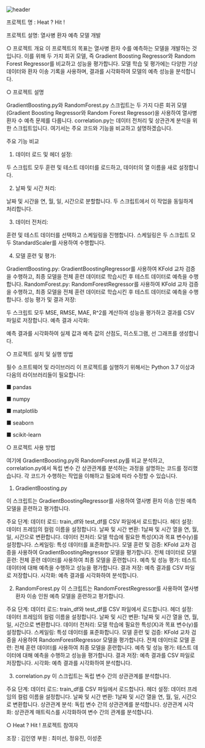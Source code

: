 ![header](https://capsule-render.vercel.app/api?type=wave&color=auto&height=300&section=header&text=capsule&fontSize=90)

<p align="center">

프로젝트 명 : Heat ? Hit !

프로젝트 설명: 열사병 환자 예측 모델 개발

○ 프로젝트 개요
이 프로젝트의 목표는 열사병 환자 수를 예측하는 모델을 개발하는 것입니다. 이를 위해 두 가지 회귀 모델, 즉 Gradient Boosting Regressor와 Random Forest Regressor를 비교하고 성능을 평가합니다. 모델 학습 및 평가에는 다양한 기상 데이터와 환자 이송 기록을 사용하며, 결과를 시각화하여 모델의 예측 성능을 분석합니다.



○ 프로젝트 설명

GradientBoosting.py와 RandomForest.py 스크립트는 두 가지 다른 회귀 모델(Gradient Boosting Regressor와 Random Forest Regressor)을 사용하여 열사병 환자 수 예측 문제를 다룹니다. correlation.py는 데이터 전처리 및 상관관계 분석을 위한 스크립트입니다. 여기서는 주요 코드와 기능을 비교하고 설명하겠습니다.

주요 기능 비교
1. 데이터 로드 및 헤더 설정:

두 스크립트 모두 훈련 및 테스트 데이터를 로드하고, 데이터의 열 이름을 새로 설정합니다.


2. 날짜 및 시간 처리:

날짜 및 시간을 연, 월, 일, 시간으로 분할합니다. 두 스크립트에서 이 작업을 동일하게 처리합니다.


3. 데이터 전처리:

훈련 및 테스트 데이터를 선택하고 스케일링을 진행합니다. 스케일링은 두 스크립트 모두 StandardScaler를 사용하여 수행합니다.


4. 모델 훈련 및 평가:

GradientBoosting.py: GradientBoostingRegressor를 사용하여 KFold 교차 검증을 수행하고, 최종 모델을 전체 훈련 데이터로 학습시킨 후 테스트 데이터로 예측을 수행합니다.
RandomForest.py: RandomForestRegressor를 사용하여 KFold 교차 검증을 수행하고, 최종 모델을 전체 훈련 데이터로 학습시킨 후 테스트 데이터로 예측을 수행합니다.
성능 평가 및 결과 저장:

두 스크립트 모두 MSE, RMSE, MAE, R^2를 계산하여 성능을 평가하고 결과를 CSV 파일로 저장합니다.
예측 결과 시각화:

예측 결과를 시각화하여 실제 값과 예측 값의 산점도, 히스토그램, 선 그래프를 생성합니다.

○ 프로젝트 설치 및 실행 방법

필수 소프트웨어 및 라이브러리
이 프로젝트를 실행하기 위해서는 Python 3.7 이상과 다음의 라이브러리들이 필요합니다:

■ pandas

■ numpy

■ matplotlib

■ seaborn

■ scikit-learn

○ 프로젝트 사용 방법

여기에 GradientBoosting.py와 RandomForest.py를 비교 분석하고, correlation.py에서 독립 변수 간 상관관계를 분석하는 과정을 설명하는 코드를 정리했습니다. 각 코드가 수행하는 작업을 이해하고 필요에 따라 수정할 수 있습니다.

1. GradientBoosting.py

이 스크립트는 GradientBoostingRegressor를 사용하여 열사병 환자 이송 인원 예측 모델을 훈련하고 평가합니다.

주요 단계:
데이터 로드: train_df와 test_df를 CSV 파일에서 로드합니다.
헤더 설정: 데이터 프레임의 컬럼 이름을 설정합니다.
날짜 및 시간 변환: 1날짜 및 시간 열을 연, 월, 일, 시간으로 변환합니다.
데이터 전처리: 모델 학습에 필요한 특성(X)과 목표 변수(y)를 설정합니다.
스케일링: 특성 데이터를 표준화합니다.
모델 훈련 및 검증: KFold 교차 검증을 사용하여 GradientBoostingRegressor 모델을 평가합니다.
전체 데이터로 모델 훈련: 전체 훈련 데이터를 사용하여 최종 모델을 훈련합니다.
예측 및 성능 평가: 테스트 데이터에 대해 예측을 수행하고 성능을 평가합니다.
결과 저장: 예측 결과를 CSV 파일로 저장합니다.
시각화: 예측 결과를 시각화하여 분석합니다.

2. RandomForest.py
이 스크립트는 RandomForestRegressor를 사용하여 열사병 환자 이송 인원 예측 모델을 훈련하고 평가합니다.

주요 단계:
데이터 로드: train_df와 test_df를 CSV 파일에서 로드합니다.
헤더 설정: 데이터 프레임의 컬럼 이름을 설정합니다.
날짜 및 시간 변환: 1날짜 및 시간 열을 연, 월, 일, 시간으로 변환합니다.
데이터 전처리: 모델 학습에 필요한 특성(X)과 목표 변수(y)를 설정합니다.
스케일링: 특성 데이터를 표준화합니다.
모델 훈련 및 검증: KFold 교차 검증을 사용하여 RandomForestRegressor 모델을 평가합니다.
전체 데이터로 모델 훈련: 전체 훈련 데이터를 사용하여 최종 모델을 훈련합니다.
예측 및 성능 평가: 테스트 데이터에 대해 예측을 수행하고 성능을 평가합니다.
결과 저장: 예측 결과를 CSV 파일로 저장합니다.
시각화: 예측 결과를 시각화하여 분석합니다.

3. correlation.py
이 스크립트는 독립 변수 간의 상관관계를 분석합니다.

주요 단계:
데이터 로드: train_df를 CSV 파일에서 로드합니다.
헤더 설정: 데이터 프레임의 컬럼 이름을 설정합니다.
날짜 및 시간 변환: 1날짜 및 시간 열을 연, 월, 일, 시간으로 변환합니다.
상관관계 분석: 독립 변수 간의 상관관계를 분석합니다.
상관관계 시각화: 상관관계 매트릭스를 시각화하여 변수 간의 관계를 분석합니다.


○ Heat ? Hit ! 프로젝트 참여자

조장 : 김인영
부원 : 최미선, 정유진, 이성준
